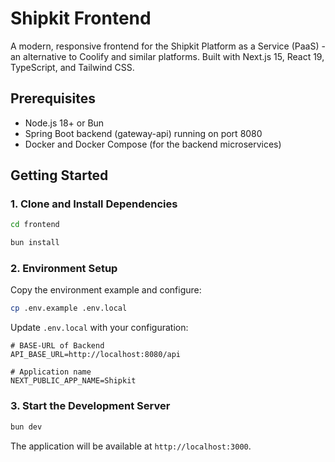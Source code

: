 # Shipkit Frontend

A modern, responsive frontend for the Shipkit Platform as a Service (PaaS) - an alternative to Coolify and similar platforms. Built with Next.js 15, React 19, TypeScript, and Tailwind CSS.

## Prerequisites

- Node.js 18+ or Bun
- Spring Boot backend (gateway-api) running on port 8080
- Docker and Docker Compose (for the backend microservices)

## Getting Started

### 1. Clone and Install Dependencies

```bash
cd frontend

bun install
```

### 2. Environment Setup

Copy the environment example and configure:

```bash
cp .env.example .env.local
```

Update `.env.local` with your configuration:

```env
# BASE-URL of Backend
API_BASE_URL=http://localhost:8080/api

# Application name
NEXT_PUBLIC_APP_NAME=Shipkit
```

### 3. Start the Development Server

```bash
bun dev
```

The application will be available at `http://localhost:3000`.
